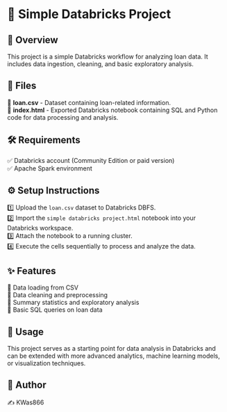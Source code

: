 # 🚀 Simple Databricks Project

## 📌 Overview
This project is a simple Databricks workflow for analyzing loan data. It includes data ingestion, cleaning, and basic exploratory analysis.

## 📂 Files
📄 **loan.csv** - Dataset containing loan-related information.<br/>
📜 **index.html** - Exported Databricks notebook containing SQL and Python code for data processing and analysis.

## 🛠 Requirements
✅ Databricks account (Community Edition or paid version) <br/>
✅ Apache Spark environment

## ⚙️ Setup Instructions
1️⃣ Upload the `loan.csv` dataset to Databricks DBFS.<br/>
2️⃣ Import the `simple databricks project.html` notebook into your Databricks workspace.<br/>
3️⃣ Attach the notebook to a running cluster.<br/>
4️⃣ Execute the cells sequentially to process and analyze the data.

## ✨ Features
🔹 Data loading from CSV<br/>
🔹 Data cleaning and preprocessing<br/>
🔹 Summary statistics and exploratory analysis<br/>
🔹 Basic SQL queries on loan data

## 📌 Usage
This project serves as a starting point for data analysis in Databricks and can be extended with more advanced analytics, machine learning models, or visualization techniques.

## 👤 Author
✍️ KWas866

